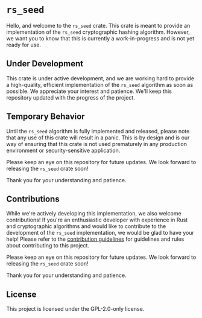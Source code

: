 # `rs_seed`
Hello, and welcome to the `rs_seed` crate. This crate is meant to provide an implementation of the `rs_seed` cryptographic hashing algorithm. However, we want you to know that this is currently a work-in-progress and is not yet ready for use.

## Under Development
This crate is under active development, and we are working hard to provide a high-quality, efficient implementation of the `rs_seed` algorithm as soon as possible. We appreciate your interest and patience. We'll keep this repository updated with the progress of the project.

## Temporary Behavior
Until the `rs_seed` algorithm is fully implemented and released, please note that any use of this crate will result in a panic. This is by design and is our way of ensuring that this crate is not used prematurely in any production environment or security-sensitive application.

Please keep an eye on this repository for future updates. We look forward to releasing the `rs_seed` crate soon!

Thank you for your understanding and patience.

## Contributions
While we're actively developing this implementation, we also welcome contributions! If you're an enthusiastic developer with experience in Rust and cryptographic algorithms and would like to contribute to the development of the `rs_seed` implementation, we would be glad to have your help! Please refer to the [contribution guidelines](https://github.com/Azgrom/RustySSL/blob/master/CONTRIBUTING.md) for guidelines and rules about contributing to this project.

Please keep an eye on this repository for future updates. We look forward to releasing the `rs_seed` crate soon!

Thank you for your understanding and patience.

## License
This project is licensed under the GPL-2.0-only license.
